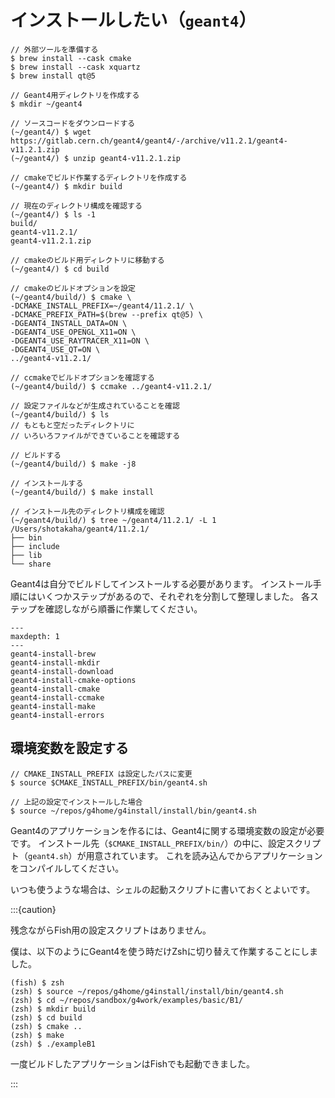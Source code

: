 # インストールしたい（``geant4``）

```console
// 外部ツールを準備する
$ brew install --cask cmake
$ brew install --cask xquartz
$ brew install qt@5

// Geant4用ディレクトリを作成する
$ mkdir ~/geant4

// ソースコードをダウンロードする
(~/geant4/) $ wget https://gitlab.cern.ch/geant4/geant4/-/archive/v11.2.1/geant4-v11.2.1.zip
(~/geant4/) $ unzip geant4-v11.2.1.zip

// cmakeでビルド作業するディレクトリを作成する
(~/geant4/) $ mkdir build

// 現在のディレクトリ構成を確認する
(~/geant4/) $ ls -1
build/
geant4-v11.2.1/
geant4-v11.2.1.zip

// cmakeのビルド用ディレクトリに移動する
(~/geant4/) $ cd build

// cmakeのビルドオプションを設定
(~/geant4/build/) $ cmake \
-DCMAKE_INSTALL_PREFIX=~/geant4/11.2.1/ \
-DCMAKE_PREFIX_PATH=$(brew --prefix qt@5) \
-DGEANT4_INSTALL_DATA=ON \
-DGEANT4_USE_OPENGL_X11=ON \
-DGEANT4_USE_RAYTRACER_X11=ON \
-DGEANT4_USE_QT=ON \
../geant4-v11.2.1/

// ccmakeでビルドオプションを確認する
(~/geant4/build/) $ ccmake ../geant4-v11.2.1/

// 設定ファイルなどが生成されていることを確認
(~/geant4/build/) $ ls
// もともと空だったディレクトリに
// いろいろファイルができていることを確認する

// ビルドする
(~/geant4/build/) $ make -j8

// インストールする
(~/geant4/build/) $ make install

// インストール先のディレクトリ構成を確認
(~/geant4/build/) $ tree ~/geant4/11.2.1/ -L 1
/Users/shotakaha/geant4/11.2.1/
├── bin
├── include
├── lib
└── share
```

Geant4は自分でビルドしてインストールする必要があります。
インストール手順にはいくつかステップがあるので、それぞれを分割して整理しました。
各ステップを確認しながら順番に作業してください。

```{toctree}
---
maxdepth: 1
---
geant4-install-brew
geant4-install-mkdir
geant4-install-download
geant4-install-cmake-options
geant4-install-cmake
geant4-install-ccmake
geant4-install-make
geant4-install-errors
```

## 環境変数を設定する

```console
// CMAKE_INSTALL_PREFIX は設定したパスに変更
$ source $CMAKE_INSTALL_PREFIX/bin/geant4.sh

// 上記の設定でインストールした場合
$ source ~/repos/g4home/g4install/install/bin/geant4.sh
```

Geant4のアプリケーションを作るには、Geant4に関する環境変数の設定が必要です。
インストール先（``$CMAKE_INSTALL_PREFIX/bin/``）の中に、設定スクリプト（``geant4.sh``）が用意されています。
これを読み込んでからアプリケーションをコンパイルしてください。

いつも使うような場合は、シェルの起動スクリプトに書いておくとよいです。

:::{caution}

残念ながらFish用の設定スクリプトはありません。

僕は、以下のようにGeant4を使う時だけZshに切り替えて作業することにしました。

```console
(fish) $ zsh
(zsh) $ source ~/repos/g4home/g4install/install/bin/geant4.sh
(zsh) $ cd ~/repos/sandbox/g4work/examples/basic/B1/
(zsh) $ mkdir build
(zsh) $ cd build
(zsh) $ cmake ..
(zsh) $ make
(zsh) $ ./exampleB1
```

一度ビルドしたアプリケーションはFishでも起動できました。

:::


